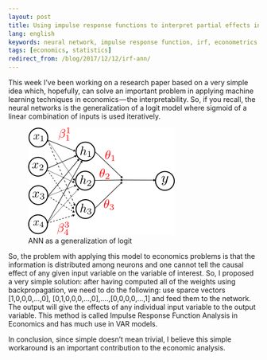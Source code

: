 ```yaml
---
layout: post
title: Using impulse response functions to interpret partial effects in neural networks 
lang: english
keywords: neural network, impulse response function, irf, econometrics
tags: [economics, statistics]
redirect_from: /blog/2017/12/12/irf-ann/
---
```

This week I’ve been working on a research paper based on a very simple idea which, hopefully, can solve an important problem in applying machine learning techniques in economics — the interpretability. So, if you recall, the neural networks is the generalization of a logit model where sigmoid of a linear combination of inputs is used iteratively.  

<figure class="blog">
	<img src="/assets/img/irfann/ann.png" alt="Generalization of Logit">
	<figcaption>ANN as a generalization of logit</figcaption>
</figure>

So, the problem with applying this model to economics problems is that the information is distributed among neurons and one cannot tell the causal effect of any given input variable on the variable of interest. So, I proposed a very simple solution: after having computed all of the weights using backpropagation, we need to do the following: use sparce vectors [1,0,0,0,…,0], [0,1,0,0,0,…,0],….,[0,0,0,0,…,1] and feed them to the network. The output will give the effects of any individual input variable to the output variable. This method is called Impulse Response Function Analysis in Economics and has much use in VAR models.

In conclusion, since simple doesn’t mean trivial, I believe this simple workaround is an important contribution to the economic analysis.


